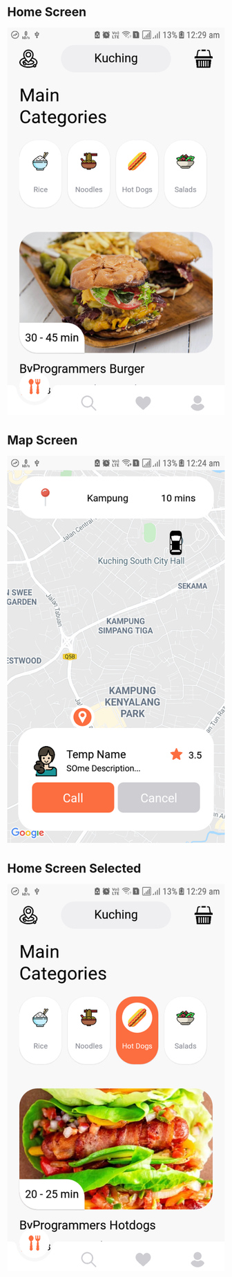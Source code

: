 # Home Screen

![App screenshot](./images/home.png 'Home')

# Map Screen

![App screenshot](./images/screen.png 'Home')

# Home Screen Selected

![App screenshot](./images/selected.png 'Home')

